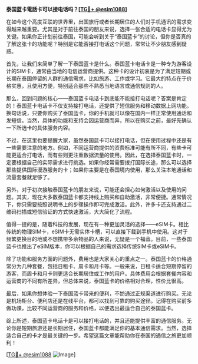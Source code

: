 **泰国蓝卡電話卡可以接电话吗？[[TG💪+ @esim1088](https://t.me/s/esim1088)]**

在如今这个高度互联的世界里，出国旅行或者长期居住的人们对手机通讯的需求变得越来越重要。尤其是对于前往泰国的朋友来说，选择一张合适的电话卡显得尤为关键。如果你正计划前往泰国，可能会听到关于“泰国蓝卡”的讨论，但你是否真的了解这张卡的功能呢？特别是它能否接打电话这个问题，常常让不少朋友感到疑惑。

首先，让我们来简单了解一下泰国蓝卡是什么。泰国蓝卡电话卡是一种专为游客设计的SIM卡，通常由当地的电信运营商提供。这种卡的设计初衷是为了满足短期或长期在泰国停留的人群的通信需求，比如旅游、工作或学习。它最大的特点在于价格实惠，且使用方便，特别适合那些不熟悉当地语言或通信规则的人。

那么，回到问题的核心——泰国蓝卡电话卡到底能不能接打电话呢？答案是肯定的！泰国蓝卡电话卡不仅支持接打电话，还提供了短信服务和移动数据上网功能。换句话说，只要你购买了泰国蓝卡，你的手机就可以像在国内一样正常使用通话和发短信。当然，具体的功能和支持会因运营商而异，所以在购买之前，最好先确认一下所选卡的具体服务内容。

不过，在这里也要提醒大家，虽然泰国蓝卡可以接打电话，但在使用过程中还是有一些需要注意的地方。例如，不同运营商提供的资费标准可能有所不同，有些卡可能更适合打电话，而有些则更注重数据流量的使用。因此，在选择泰国蓝卡时，一定要根据自己的实际需求进行挑选。如果你经常需要拨打国际长途，那么可以选择那些提供国际漫游服务的卡；如果你主要是在泰国境内使用，那么关注本地通话和流量套餐就足够了。

另外，对于初次接触泰国蓝卡的朋友来说，可能还会担心如何激活以及使用的问题。其实，现在大多数泰国蓝卡都支持线上购买和自助激活，非常便捷。通常情况下，你只需要按照说明书上的步骤操作即可完成激活。此外，许多卡还支持通过二维码扫描或短信验证的方式快速激活，大大简化了流程。

值得一提的是，随着科技的发展，现在有一种更加灵活的选择——eSIM卡。相比传统的物理SIM卡，eSIM卡无需实体卡槽，可以直接下载到手机中使用。这对于频繁更换目的地或不想携带多余物品的人来说，无疑是一个福音。目前，一些泰国蓝卡也推出了eSIM版本，你可以根据自己的需求选择传统SIM卡或eSIM卡。

除了功能和服务方面的问题外，费用也是大家关心的重点之一。泰国蓝卡的价格通常分为几种套餐，包括日租卡、周卡和月卡等。一般来说，日租卡适合短期停留的游客，而周卡和月卡则更适合长期居住或工作的用户。具体费用会根据套餐内容和运营商的不同有所差异，但总体来说，泰国蓝卡的价格相对合理，性价比很高。

最后，如果你想体验一下泰国蓝卡带来的便利，不妨通过正规渠道进行购买。无论是机场柜台、便利店还是在线平台，都可以找到可靠的购买途径。记得在购买前多做功课，比较不同运营商的服务和价格，以便选出最适合自己的泰国蓝卡。

综上所述，泰国蓝卡电话卡是可以接打电话的，并且还能提供丰富的通信服务。无论你是短期旅游还是长期居住，泰国蓝卡都能满足你的基本通信需求。当然，选择适合自己的卡才是最关键的一步。希望这篇文章能帮助你在泰国的通信之旅更加顺利！

[[TG💪+ @esim1088](https://t.me/s/esim1088) ![Image](https://i.postimg.cc/4NQfJmqS/Snipaste-2025-05-13-00-14-12.png)]